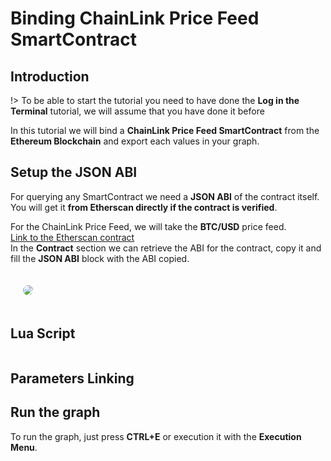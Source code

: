 # Binding ChainLink Price Feed SmartContract

## Introduction

!> To be able to start the tutorial you need to have done the **Log in the Terminal** tutorial, we will assume that you have done it before

In this tutorial we will bind a **ChainLink Price Feed SmartContract** from the **Ethereum Blockchain** and export each values in your graph.

## Setup the JSON ABI

For querying any SmartContract we need a **JSON ABI** of the contract itself.  
You will get it **from Etherscan directly if the contract is verified**.  

For the ChainLink Price Feed, we will take the **BTC/USD** price feed.  
[Link to the Etherscan contract](https://etherscan.io/address/0xF4030086522a5bEEa4988F8cA5B36dbC97BeE88c)  
In the **Contract** section we can retrieve the ABI for the contract, copy it and fill the **JSON ABI** block with the ABI copied.

<img src="https://i.imgur.com/CbsNusA.png" style="border-radius: 10px; margin: 20px;"/>

## Lua Script

```lua

```

## Parameters Linking



## Run the graph

To run the graph, just press **CTRL+E** or execution it with the **Execution Menu**.  
